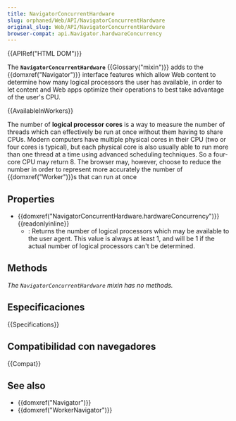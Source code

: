 ```yaml
---
title: NavigatorConcurrentHardware
slug: orphaned/Web/API/NavigatorConcurrentHardware
original_slug: Web/API/NavigatorConcurrentHardware
browser-compat: api.Navigator.hardwareConcurrency
---
```


{{APIRef("HTML DOM")}}

The **`NavigatorConcurrentHardware`** {{Glossary("mixin")}} adds to the {{domxref("Navigator")}} interface features which allow Web content to determine how many logical processors the user has available, in order to let content and Web apps optimize their operations to best take advantage of the user's CPU.

{{AvailableInWorkers}}

The number of **logical processor cores** is a way to measure the number of threads which can effectively be run at once without them having to share CPUs. Modern computers have multiple physical cores in their CPU (two or four cores is typical), but each physical core is also usually able to run more than one thread at a time using advanced scheduling techniques. So a four-core CPU may return 8. The browser may, however, choose to reduce the number in order to represent more accurately the number of {{domxref("Worker")}}s that can run at once

## Properties

- {{domxref("NavigatorConcurrentHardware.hardwareConcurrency")}} {{readonlyinline}}
  - : Returns the number of logical processors which may be available to the user agent. This value is always at least 1, and will be 1 if the actual number of logical processors can't be determined.

## Methods

_The `NavigatorConcurrentHardware`_ _mixin has no methods._

## Especificaciones

{{Specifications}}

## Compatibilidad con navegadores

{{Compat}}

## See also

- {{domxref("Navigator")}}
- {{domxref("WorkerNavigator")}}
